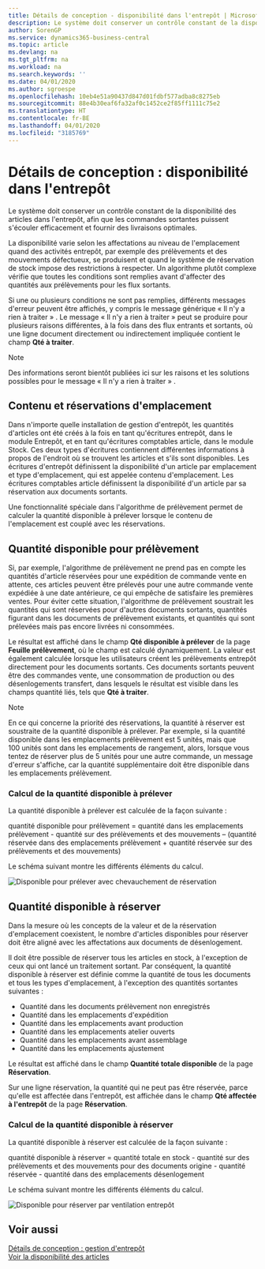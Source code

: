 ```yaml
---
title: Détails de conception - disponibilité dans l'entrepôt | Microsoft Docs
description: Le système doit conserver un contrôle constant de la disponibilité des articles dans l'entrepôt, afin que les commandes sortantes puissent s'écouler efficacement et fournir des livraisons optimales.
author: SorenGP
ms.service: dynamics365-business-central
ms.topic: article
ms.devlang: na
ms.tgt_pltfrm: na
ms.workload: na
ms.search.keywords: ''
ms.date: 04/01/2020
ms.author: sgroespe
ms.openlocfilehash: 10eb4e51a90437d847d01fdbf577adba8c8275eb
ms.sourcegitcommit: 88e4b30eaf6fa32af0c1452ce2f85ff1111c75e2
ms.translationtype: HT
ms.contentlocale: fr-BE
ms.lasthandoff: 04/01/2020
ms.locfileid: "3185769"
---
```

# <a name="design-details-availability-in-the-warehouse"></a>Détails de conception : disponibilité dans l'entrepôt
Le système doit conserver un contrôle constant de la disponibilité des articles dans l'entrepôt, afin que les commandes sortantes puissent s'écouler efficacement et fournir des livraisons optimales.  

La disponibilité varie selon les affectations au niveau de l'emplacement quand des activités entrepôt, par exemple des prélèvements et des mouvements défectueux, se produisent et quand le système de réservation de stock impose des restrictions à respecter. Un algorithme plutôt complexe vérifie que toutes les conditions sont remplies avant d'affecter des quantités aux prélèvements pour les flux sortants.

Si une ou plusieurs conditions ne sont pas remplies, différents messages d'erreur peuvent être affichés, y compris le message générique « Il n'y a rien à traiter » . Le message « Il n'y a rien à traiter » peut se produire pour plusieurs raisons différentes, à la fois dans des flux entrants et sortants, où une ligne document directement ou indirectement impliquée contient le champ **Qté à traiter**.

> [!NOTE]
> Des informations seront bientôt publiées ici sur les raisons et les solutions possibles pour le message « Il n'y a rien à traiter » .

## <a name="bin-content-and-reservations"></a>Contenu et réservations d'emplacement  
 Dans n'importe quelle installation de gestion d'entrepôt, les quantités d'articles ont été créés à la fois en tant qu'écritures entrepôt, dans le module Entrepôt, et en tant qu'écritures comptables article, dans le module Stock. Ces deux types d'écritures contiennent différentes informations à propos de l'endroit où se trouvent les articles et s'ils sont disponibles. Les écritures d'entrepôt définissent la disponibilité d'un article par emplacement et type d'emplacement, qui est appelée contenu d'emplacement. Les écritures comptables article définissent la disponibilité d'un article par sa réservation aux documents sortants.  

 Une fonctionnalité spéciale dans l'algorithme de prélèvement permet de calculer la quantité disponible à prélever lorsque le contenu de l'emplacement est couplé avec les réservations.  

## <a name="quantity-available-to-pick"></a>Quantité disponible pour prélèvement  
 Si, par exemple, l'algorithme de prélèvement ne prend pas en compte les quantités d'article réservées pour une expédition de commande vente en attente, ces articles peuvent être prélevés pour une autre commande vente expédiée à une date antérieure, ce qui empêche de satisfaire les premières ventes. Pour éviter cette situation, l'algorithme de prélèvement soustrait les quantités qui sont réservées pour d'autres documents sortants, quantités figurant dans les documents de prélèvement existants, et quantités qui sont prélevées mais pas encore livrées ni consommées.  

 Le résultat est affiché dans le champ **Qté disponible à prélever** de la page **Feuille prélèvement**, où le champ est calculé dynamiquement. La valeur est également calculée lorsque les utilisateurs créent les prélèvements entrepôt directement pour les documents sortants. Ces documents sortants peuvent être des commandes vente, une consommation de production ou des désenlogements transfert, dans lesquels le résultat est visible dans les champs quantité liés, tels que **Qté à traiter**.  

> [!NOTE]  
>  En ce qui concerne la priorité des réservations, la quantité à réserver est soustraite de la quantité disponible à prélever. Par exemple, si la quantité disponible dans les emplacements prélèvement est 5 unités, mais que 100 unités sont dans les emplacements de rangement, alors, lorsque vous tentez de réserver plus de 5 unités pour une autre commande, un message d'erreur s'affiche, car la quantité supplémentaire doit être disponible dans les emplacements prélèvement.  

### <a name="calculating-the-quantity-available-to-pick"></a>Calcul de la quantité disponible à prélever  
 La quantité disponible à prélever est calculée de la façon suivante :  

 quantité disponible pour prélèvement = quantité dans les emplacements prélèvement - quantité sur des prélèvements et des mouvements – (quantité réservée dans des emplacements prélèvement + quantité réservée sur des prélèvements et des mouvements)  

 Le schéma suivant montre les différents éléments du calcul.  

 ![Disponible pour prélever avec chevauchement de réservation](media/design_details_warehouse_management_availability_2.png "Disponible pour prélever avec chevauchement de réservation")  

## <a name="quantity-available-to-reserve"></a>Quantité disponible à réserver  
 Dans la mesure où les concepts de la valeur et de la réservation d'emplacement coexistent, le nombre d'articles disponibles pour réserver doit être aligné avec les affectations aux documents de désenlogement.  

 Il doit être possible de réserver tous les articles en stock, à l'exception de ceux qui ont lancé un traitement sortant. Par conséquent, la quantité disponible à réserver est définie comme la quantité de tous les documents et tous les types d'emplacement, à l'exception des quantités sortantes suivantes :  

-   Quantité dans les documents prélèvement non enregistrés  
-   Quantité dans les emplacements d'expédition  
-   Quantité dans les emplacements avant production  
-   Quantité dans les emplacements atelier ouverts  
-   Quantité dans les emplacements avant assemblage  
-   Quantité dans les emplacements ajustement  

 Le résultat est affiché dans le champ **Quantité totale disponible** de la page **Réservation**.  

 Sur une ligne réservation, la quantité qui ne peut pas être réservée, parce qu'elle est affectée dans l'entrepôt, est affichée dans le champ **Qté affectée à l'entrepôt** de la page **Réservation**.  

### <a name="calculating-the-quantity-available-to-reserve"></a>Calcul de la quantité disponible à réserver  
 La quantité disponible à réserver est calculée de la façon suivante :  

 quantité disponible à réserver = quantité totale en stock - quantité sur des prélèvements et des mouvements pour des documents origine - quantité réservée - quantité dans des emplacements désenlogement  

 Le schéma suivant montre les différents éléments du calcul.  

 ![Disponible pour réserver par ventilation entrepôt](media/design_details_warehouse_management_availability_3.png "Disponible pour réserver par ventilation entrepôt")  

## <a name="see-also"></a>Voir aussi  
 [Détails de conception : gestion d'entrepôt](design-details-warehouse-management.md)  
 [Voir la disponibilité des articles](inventory-how-availability-overview.md)
